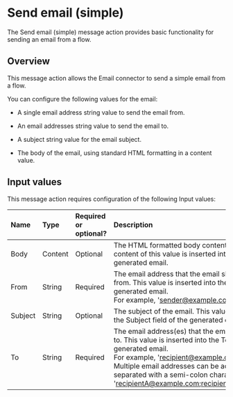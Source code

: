 # Send email \(simple\)

<head>
  <meta name="guidename" content="Flow"/>
  <meta name="context" content="GUID-16564ade-7bb3-4286-a7ba-25b967aa0ce0"/>
</head>


The Send email \(simple\) message action provides basic functionality for sending an email from a flow.

## Overview

This message action allows the Email connector to send a simple email from a flow.

You can configure the following values for the email:

-   A single email address string value to send the email from.

-   An email addresses string value to send the email to.

-   A subject string value for the email subject.

-   The body of the email, using standard HTML formatting in a content value.


## Input values

This message action requires configuration of the following Input values:

| Name    | Type    | Required or optional? | Description                                                                                                                                                                                                                      |
|:--------|:--------|:----------------------|:---------------------------------------------------------------------------------------------------------------------------------------------------------------------------------------------------------------------------------|
| Body    | Content | Optional              | The HTML formatted body content of the email. The content of this value is inserted into the body of the generated email.                                                                                                         |
| From    | String  | Required              | The email address that the email should be sent from. This value is inserted into the From field of the generated email.<br />For example, 'sender@example.com'.                                                                    |
| Subject | String  | Optional              | The subject of the email. This value is inserted into the Subject field of the generated email.                                                                                                                                   |
| To      | String  | Required              | The email address(es) that the email should be sent to. This value is inserted into the To field of the generated email.<br />For example, 'recipient@example.com'.<br />Multiple email addresses can be added, but must be separated with a semi-colon character. For example, 'recipientA@example.com;recipientB@example.com'.|
